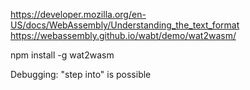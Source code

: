 https://developer.mozilla.org/en-US/docs/WebAssembly/Understanding_the_text_format
https://webassembly.github.io/wabt/demo/wat2wasm/


npm install -g wat2wasm

Debugging: "step into" is possible